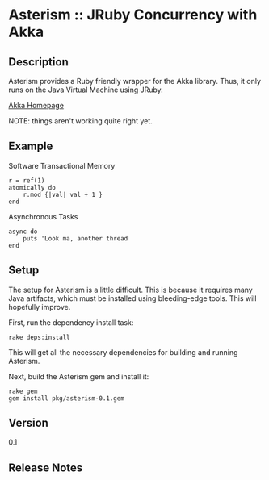 Asterism :: JRuby Concurrency with Akka
=======================================

Description
-----------
Asterism provides a Ruby friendly wrapper for the Akka library.  Thus, it only runs on the
Java Virtual Machine using JRuby.

[Akka Homepage](http://akka.io/)

NOTE: things aren't working quite right yet.

Example
-------
Software Transactional Memory

    r = ref(1)
    atomically do
        r.mod {|val| val + 1 }
    end

Asynchronous Tasks

    async do
        puts 'Look ma, another thread
    end

Setup
-----
The setup for Asterism is a little difficult. This is because it requires many Java artifacts, which
must be installed using bleeding-edge tools.  This will hopefully improve.

First, run the dependency install task:

    rake deps:install

This will get all the necessary dependencies for building and running Asterism.

Next, build the Asterism gem and install it:

    rake gem
    gem install pkg/asterism-0.1.gem

Version
-------
0.1

Release Notes
-------------

